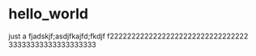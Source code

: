 # hello_world
just a
fjadskjf;asdjfkajfd;fkdjf
f22222222222222222222222222222222
33333333333333333333
